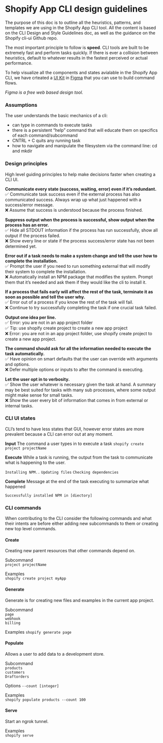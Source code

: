 # Shopify App CLI design guidelines

The purpose of this doc is to outline all the heuristics, patterns, and templates we are using in the Shopify App CLI tool. All the content is based on the CLI Design and Style Guidelines doc, as well as the guidance on the Shopify cli-ui Github repo.

The most important principle to follow is **speed**. CLI tools are built to be extremely fast and perform tasks quickly. If there is ever a collision between heuristics, default to whatever results in the fastest perceived or actual performance. 

To help visualize all the components and states avialable in the Shopify App CLI, we have crteated a [UI Kit](https://www.figma.com/file/ZXIgM4wQpfRNjGaIArjWOgTD/CLI-UI-Kit?node-id=67%3A0) in [Figma](http://figma.com) that you can use to build command flows.

*Figma is a free web based design tool.*

### Assumptions
The user understands the basic mechanics of a cli:
- can type in commands to execute tasks 
- there is a persistent “help” command that will educate them on specifics of each command/subcommand
- CNTRL + C quits any running task
- how to navigate and manipulate the filesystem via the command line: cd and mkdir

### Design principles
High level guiding principles to help make decisions faster when creating a CLI UI.

**Communicate every state (success, waiting, error) even if it’s redundant.**  
✅ Communicate task success even if the external process has also communicated success. Always wrap up what just happened with a success/error message.  
❌ Assume that success is understood because the process finished. 

**Suppress output when the process is successful, show output when the process has an error.**  
✅ Hide all STDOUT information if the process has run successfully, show all output if the process failed.  
❌ Show every line or state if the process success/error state has not been determined yet.

**Error out if a task needs to make a system change and tell the user how to complete the installation.**  
✅ Prompt the user if you need to run something external that will modify their system to complete the installation.  
❌ Automatically install an NPM package that modifies the system. Prompt them that it’s needed and ask them if they would like the cli to install it.

**If a process that fails early will affect the rest of the task, terminate it as soon as possible and tell the user why.**  
✅ Error out of a process if you know the rest of the task will fail.  
❌ Continue to try successfully completing the task if one crucial task failed.

**Output one idea per line.**  
✅ Error: you are not in an app project folder  
✅ Tip: use shopify create project to create a new app project  
❌ Error: you are not in an app project folder, use shopify create project to create a new app project.

**The command should ask for all the information needed to execute the task automatically.**  
✅ Have opinion on smart defaults that the user can override with arguments and options.  
❌ Defer multiple options or inputs to after the command is executing.

**Let the user opt in to verbosity.**  
✅ Show the user whatever is necessary given the task at hand. A summary may be best suited for tasks with many sub processes, where some output might make sense for small tasks.  
❌ Show the user every bit of information that comes in from external or internal tasks.

### CLI UI states
CLI’s tend to have less states that GUI, however error states are more prevalent because a CLI can error out at any moment.

**Input**
The command a user types in to execute a task
`shopify create project projectName`

**Execute**
While a task is running, the output from the task to communicate what is happening to the user.

`Installing NPM..`
`Updating files`
`Checking dependencies`

**Complete**
Message at the end of the task executing to summarize what happened

`Successfully installed NPM in [diectory]`

### CLI commands
When contributing to the CLI consider the following  commands and what their intents are before either adding new subcommands to them or creating new top level commands.

#### Create
Creating new parent resources that other commands depend on. 

Subcommand  
`project projectName`

Examples  
`shopify create project myApp`

#### Generate
Generate is for creating new files and examples in the current app project.

Subcommand  
`page`  
`webhook`  
`billing`  

Examples
`shopify generate page`

#### Populate
Allows a user to add data to a development store.

Subcommand  
`products`  
`customers`  
`Draftorders`  

Options
`--count [integer]`  

Examples  
`shopify populate products --count 100`

#### Serve
Start an ngrok tunnel.

Examples  
`shopify serve`
